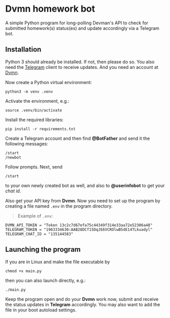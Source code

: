 # Dvmn homework bot

A simple Python program for long-polling Devman's API to check for submitted homework(s) status(es) and update accordingly via a Telegram bot.

## Installation

Python 3 should already be installed. If not, then please do so. You also need the [Telegram](https://telegram.org) client to receive updates.
And you need an account at [Dvmn](https://dvmn.org/).

Now create a Python virtual environment:

    python3 -m venv .venv

Activate the environment, e.g.:

    source .venv/bin/activate

Install the required libraries:

    pip install -r requirements.txt

Create a Telegram account and then find **@BotFather** and send it the following messages:

    /start
    /newbot

Follow prompts. Next, send

    /start

to your own newly created bot as well, and also to **@userinfobot** to get your *chat id*.

Also get your API key from **Dvmn**. Now you need to set up the program by creating a file named `.env` in the program directory.

> Example of `.env`:

    DVMN_API_TOKEN = "Token 13c2c7d67efa75c44349f314e33aa72e52306a48"
    TELEGRAM_TOKEN = "1963334630:AAB28DCf15DqJE6VCROlwB5dE14TLkuadyl"
    TELEGRAM_CHAT_ID = "135144583"


## Launching the program

If you are in Linux and make the file executable by

    chmod +x main.py

then you can also launch directly, e.g.:

    ./main.py

Keep the program open and do your **Dvmn** work now, submit and receive the status updates in **Telegram** accordingly. You may also want to add the file in your boot autoload settings.